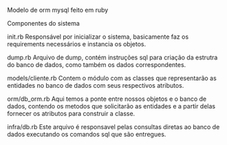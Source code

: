 Modelo de orm mysql feito em ruby

Componentes do sistema

init.rb
    Responsável por inicializar o sistema, basicamente faz os requirements necessários e instancia os objetos.

dump.rb
    Arquivo de dump, contém instruções sql para criação da estrutra do banco de dados, como também os dados correspondentes.

models/cliente.rb
    Contem o módulo com as classes que representarão as entidades no banco de dados com seus respectivos atributos.

orm/db_orm.rb
    Aqui temos a ponte entre nossos objetos e o banco de dados, contendo os metodos que solicitarão as entidades e a partir delas fornecer os atributos para construir a classe.

infra/db.rb
    Este arquivo é responsavel pelas consultas diretas ao banco de dados executando os comandos sql que são entregues.


